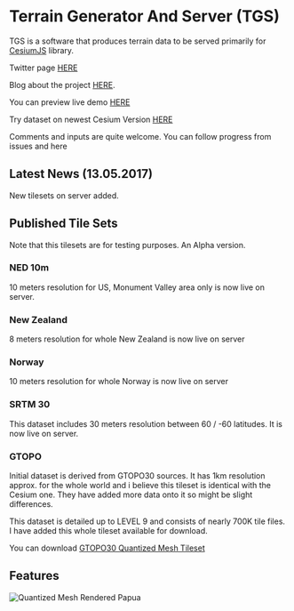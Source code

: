 # Terrain Generator And Server (TGS)
TGS is a software that produces terrain data to be served primarily for [CesiumJS](cesiumjs.org) library.

Twitter page [HERE](https://twitter.com/TerrainServer)

Blog about the project [HERE](http://blog.terrainserver.com/).

You can preview live demo [HERE](http://www.terrainserver.com/) 

Try dataset on newest Cesium Version [HERE](http://cesiumjs.org/Cesium/Apps/Sandcastle/index.html?src=Hello%20World.html&label=Showcases&gist=eefdc854e2a97b1fabf55238c9d2342f)

Comments and inputs are quite welcome. You can follow progress from issues and here

## Latest News (13.05.2017)

New tilesets on server added.

## Published Tile Sets
Note that this tilesets are for testing purposes. An Alpha version.

### NED 10m
10 meters resolution for US, Monument Valley area only is now live on server. 

### New Zealand
8 meters resolution for whole New Zealand is now live on server

### Norway
10 meters resolution for whole Norway is now live on server

### SRTM 30
This dataset includes 30 meters resolution between 60 / -60 latitudes. It is now live on server.

### GTOPO
Initial dataset is derived from GTOPO30 sources. It has 1km resolution approx. for the whole world and i believe this tileset is identical with the Cesium one. They have added more data onto it so might be slight differences.

This dataset is detailed up to LEVEL 9  and consists of nearly 700K tile files. I have added this whole tileset available for download.

You can download [GTOPO30 Quantized Mesh Tileset](https://dl.dropboxusercontent.com/s/mplbvp84qtw6kko/Gtopo30QuantizedMesh.zip)


## Features
![Quantized Mesh Rendered Papua](https://dl.dropboxusercontent.com/s/f9dvgh7nwjpms60/6.png?dl=0)
